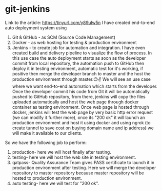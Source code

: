 # git-jenkins
Link to the article: https://tinyurl.com/y89ulw5n
I have created end-to-end auto deployment system using
1. Git & GitHub - as SCM (Source Code Management)
2. Docker - as web hosting for testing & production environment
3. Jenkins - to create job for automation and integration.
I have even created build and delivery pipeline to visualize the flow of process.
In this use case the auto deployment starts as soon as the developer commit from local repository, the automation push to GitHub then deploy it in testing environment, automatic test for it's working, if positive then merge the developer branch to master and the host the production environment through master.😉✌
We will see an use case where we want end-to-end automation which starts from the developer. Once the developer commit his code from Git it will be automatically pushed to GitHub repository, from there, jenkins will copy the files uploaded automatically and host the web page through docker container as testing environment. Once web page is hosted through docker, jenkins will test the web page by very basic http error request (we can modify it further more), once its "200 ok" it will launch an production environment and host it using docker and using ngrok (to create tunnel to save cost on buying domain name and ip address) we will make it available to our clients.

So we have the following job to perform:

1. production- here we will host finally after testing.
2. testing- here we will host the web site in testing environment.
3. qatpass- Quality Assurance Team gives PASS certificate to launch it in production environment after testing. Here we will merge the    developer repository to master repository because master repository will be hosted to production environment.
4. auto testing- here we will test for "200 ok".
